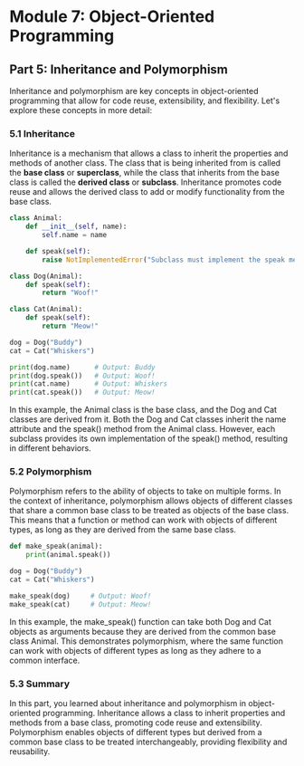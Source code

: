 # Module 7: Object-Oriented Programming

## Part 5: Inheritance and Polymorphism

Inheritance and polymorphism are key concepts in object-oriented programming that allow for code reuse, extensibility, and flexibility.
Let's explore these concepts in more detail:

### 5.1 Inheritance

Inheritance is a mechanism that allows a class to inherit the properties and methods of another class. The class that is being 
inherited from is called the **base class** or **superclass**, while the class that inherits from the base class is called the 
**derived class** or **subclass**. Inheritance promotes code reuse and allows the derived class to add or modify functionality 
from the base class.

```python
class Animal:
    def __init__(self, name):
        self.name = name

    def speak(self):
        raise NotImplementedError("Subclass must implement the speak method")

class Dog(Animal):
    def speak(self):
        return "Woof!"

class Cat(Animal):
    def speak(self):
        return "Meow!"

dog = Dog("Buddy")
cat = Cat("Whiskers")

print(dog.name)      # Output: Buddy
print(dog.speak())   # Output: Woof!
print(cat.name)      # Output: Whiskers
print(cat.speak())   # Output: Meow!
```

In this example, the Animal class is the base class, and the Dog and Cat classes are derived from it. Both the Dog and Cat classes 
inherit the name attribute and the speak() method from the Animal class. However, each subclass provides its own implementation
of the speak() method, resulting in different behaviors.

### 5.2 Polymorphism

Polymorphism refers to the ability of objects to take on multiple forms. In the context of inheritance, polymorphism allows objects 
of different classes that share a common base class to be treated as objects of the base class. This means that a function or method
can work with objects of different types, as long as they are derived from the same base class.

```python
def make_speak(animal):
    print(animal.speak())

dog = Dog("Buddy")
cat = Cat("Whiskers")

make_speak(dog)     # Output: Woof!
make_speak(cat)     # Output: Meow!
```

In this example, the make_speak() function can take both Dog and Cat objects as arguments because they are derived from the common
base class Animal. This demonstrates polymorphism, where the same function can work with objects of different types as long as they
adhere to a common interface.

### 5.3 Summary

In this part, you learned about inheritance and polymorphism in object-oriented programming. Inheritance allows a class to inherit
properties and methods from a base class, promoting code reuse and extensibility. Polymorphism enables objects of different types 
but derived from a common base class to be treated interchangeably, providing flexibility and reusability.